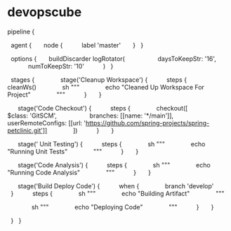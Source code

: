 # devopscube
pipeline {
 
    agent {
        node {
            label 'master'
        }
    }
 
    options {
        buildDiscarder logRotator(
                    daysToKeepStr: '16',
                    numToKeepStr: '10'
            )
    }
 
    stages {
        
        stage('Cleanup Workspace') {
            steps {
                cleanWs()
                sh """
                echo "Cleaned Up Workspace For Project"
                """
            }
        }
 
        stage('Code Checkout') {
            steps {
                checkout([
                    $class: 'GitSCM',
                    branches: [[name: '*/main']],
                    userRemoteConfigs: [[url: 'https://github.com/spring-projects/spring-petclinic.git']]
                ])
            }
        }
 
        stage(' Unit Testing') {
            steps {
                sh """
                echo "Running Unit Tests"
                """
            }
        }
 
        stage('Code Analysis') {
            steps {
                sh """
                echo "Running Code Analysis"
                """
            }
        }
 
        stage('Build Deploy Code') {
            when {
                branch 'develop'
            }
            steps {
                sh """
                echo "Building Artifact"
                """
 
                sh """
                echo "Deploying Code"
                """
            }
        }
 
    }  
}
